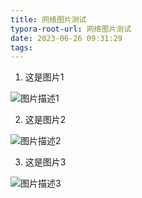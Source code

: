 ```yaml
---
title: 网络图片测试
typora-root-url: 网络图片测试
date: 2023-06-26 09:31:29
tags:
---
```

1. 这是图片1

![图片描述1](https://i.pximg.net/img-original/img/2023/06/26/08/10/53/109356731_p0.jpg)

2. 这是图片2

![图片描述2](https://i.pximg.net/img-original/img/2023/06/26/04/25/55/109354161_p0.jpg)

3. 这是图片3

![图片描述3](https://i.pximg.net/img-original/img/2023/06/25/14/04/09/109316718_p0.jpg)
